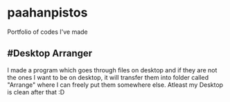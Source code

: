 # paahanpistos
Portfolio of codes I've made

#Desktop Arranger
-----------------
I made a program which goes through files on desktop and if they are not the ones I want to be on desktop, it will transfer them into folder called "Arrange" where I can freely put them somewhere else. Atleast my Desktop is clean after that :D
